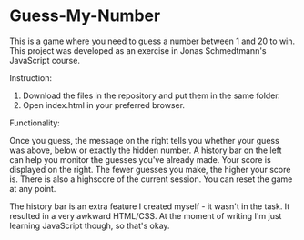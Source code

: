 # Guess-My-Number
This is a game where you need to guess a number between 1 and 20 to win.
This project was developed as an exercise in Jonas Schmedtmann's JavaScript course.

Instruction:
1. Download the files in the repository and put them in the same folder.
2. Open index.html in your preferred browser.

Functionality:

Once you guess, the message on the right tells you whether your guess was above, below or exactly the hidden number.
A history bar on the left can help you monitor the guesses you've already made.
Your score is displayed on the right. The fewer guesses you make, the higher your score is.
There is also a highscore of the current session.
You can reset the game at any point.

The history bar is an extra feature I created myself - it wasn't in the task.
It resulted in a very awkward HTML/CSS.
At the moment of writing I'm just learning JavaScript though, so that's okay.
